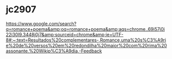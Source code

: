 # jc2907
https://www.google.com/search?q=romance+poema&amp;oq=romance+poema&amp;aqs=chrome..69i57j0i22i30l9.3448j0j7&amp;sourceid=chrome&amp;ie=UTF-8#:~:text=Resultados%20complementares-,Romance,uma%20s%C3%A9rie%20de%20versos%20em%20redondilha%20maior%20com%20rima%20assonante.%20Wikip%C3%A9dia,-Feedback

